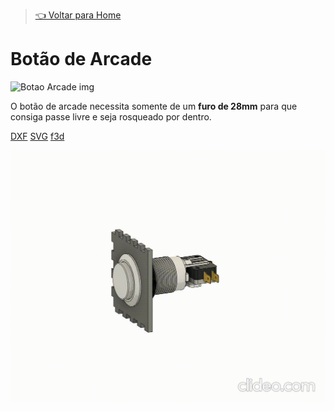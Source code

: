 > [👈 Voltar para Home](../README.md)

# Botão de Arcade

![Botao Arcade img](https://cdn-shop.adafruit.com/970x728/3431-01.jpg "Botão Arcade")

O botão de arcade necessita somente de um **furo de 28mm** para que consiga passe livre e seja rosqueado por dentro.

[DXF](./files/corteBotaoArcade.dxf)
[SVG](./files/corteBotaoArcade.svg)
[f3d](./files/botaoArcade.f3z)

![Montagem/Desmontagem](./img/botao-arcade.gif "Montagem e desomntagem do botão")